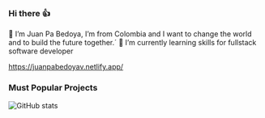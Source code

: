 ### Hi there 👍
🙋 I’m Juan Pa Bedoya, I’m from Colombia and I want to change the world and to build the future together.´
🌱 I’m currently learning skills for fullstack software developer

https://juanpabedoyav.netlify.app/

### Must Popular Projects

![GitHub stats](https://github-readme-stats.vercel.app/api?username=Stats&show_icons=true)  
